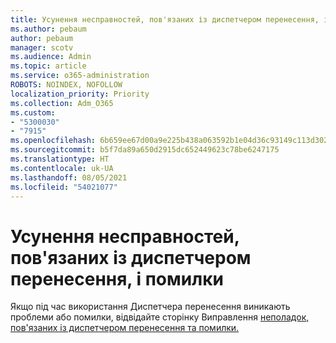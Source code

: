 ```yaml
---
title: Усунення несправностей, пов'язаних із диспетчером перенесення, і помилки
ms.author: pebaum
author: pebaum
manager: scotv
ms.audience: Admin
ms.topic: article
ms.service: o365-administration
ROBOTS: NOINDEX, NOFOLLOW
localization_priority: Priority
ms.collection: Adm_O365
ms.custom:
- "5300030"
- "7915"
ms.openlocfilehash: 6b659ee67d00a9e225b438a063592b1e04d36c93149c113d302cb56e474db3a8
ms.sourcegitcommit: b5f7da89a650d2915dc652449623c78be6247175
ms.translationtype: HT
ms.contentlocale: uk-UA
ms.lasthandoff: 08/05/2021
ms.locfileid: "54021077"
---
```

# <a name="troubleshoot-migration-manager-issues-and-errors"></a>Усунення несправностей, пов'язаних із диспетчером перенесення, і помилки

Якщо під час використання Диспетчера перенесення виникають проблеми або помилки, відвідайте сторінку Виправлення [неполадок, пов'язаних із диспетчером перенесення та помилки.](https://docs.microsoft.com/sharepointmigration/mm-troubleshoot)
